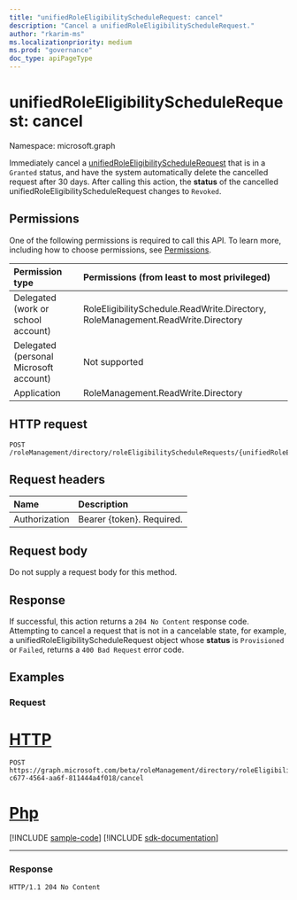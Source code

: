 ```yaml
---
title: "unifiedRoleEligibilityScheduleRequest: cancel"
description: "Cancel a unifiedRoleEligibilityScheduleRequest."
author: "rkarim-ms"
ms.localizationpriority: medium
ms.prod: "governance"
doc_type: apiPageType
---
```


# unifiedRoleEligibilityScheduleRequest: cancel
Namespace: microsoft.graph

Immediately cancel a [unifiedRoleEligibilityScheduleRequest](../resources/unifiedroleeligibilityschedulerequest.md) that is in a `Granted` status, and have the system automatically delete the cancelled request after 30 days. After calling this action, the **status** of the cancelled unifiedRoleEligibilityScheduleRequest changes to `Revoked`.

## Permissions
One of the following permissions is required to call this API. To learn more, including how to choose permissions, see [Permissions](/graph/permissions-reference).

|Permission type|Permissions (from least to most privileged)|
|:---|:---|
|Delegated (work or school account)|RoleEligibilitySchedule.ReadWrite.Directory, RoleManagement.ReadWrite.Directory	|
|Delegated (personal Microsoft account)|Not supported|
|Application|RoleManagement.ReadWrite.Directory |

## HTTP request

<!-- {
  "blockType": "ignored"
}
-->
``` http
POST /roleManagement/directory/roleEligibilityScheduleRequests/{unifiedRoleEligibilityScheduleRequestsId}/cancel
```

## Request headers
|Name|Description|
|:---|:---|
|Authorization|Bearer {token}. Required.|

## Request body
Do not supply a request body for this method.

## Response

If successful, this action returns a `204 No Content` response code. Attempting to cancel a request that is not in a cancelable state, for example, a unifiedRoleEligibilityScheduleRequest object whose **status** is `Provisioned` or `Failed`, returns a `400 Bad Request` error code.

## Examples

### Request

# [HTTP](#tab/http)
<!-- {
  "blockType": "request",
  "name": "unifiedroleeligibilityschedulerequest_cancel"
}
-->
``` http
POST https://graph.microsoft.com/beta/roleManagement/directory/roleEligibilityScheduleRequests/532bef1f-c677-4564-aa6f-811444a4f018/cancel
```

# [Php](#tab/php)
[!INCLUDE [sample-code](../includes/snippets/php/unifiedroleeligibilityschedulerequest-cancel-php-snippets.md)]
[!INCLUDE [sdk-documentation](../includes/snippets/snippets-sdk-documentation-link.md)]

---



### Response
<!-- {
  "blockType": "response",
  "truncated": true
}
-->
``` http
HTTP/1.1 204 No Content
```

